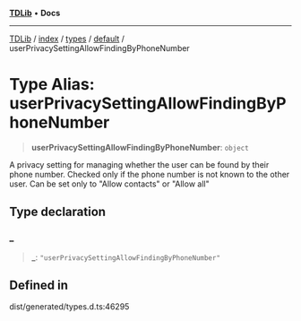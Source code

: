 [**TDLib**](../../../../../../README.md) • **Docs**

***

[TDLib](../../../../../../modules.md) / [index](../../../../../README.md) / [types](../../../README.md) / [default](../README.md) / userPrivacySettingAllowFindingByPhoneNumber

# Type Alias: userPrivacySettingAllowFindingByPhoneNumber

> **userPrivacySettingAllowFindingByPhoneNumber**: `object`

A privacy setting for managing whether the user can be found by their phone number. Checked only if the phone number is not known to the other user. Can be set only to "Allow contacts" or "Allow all"

## Type declaration

### \_

> **\_**: `"userPrivacySettingAllowFindingByPhoneNumber"`

## Defined in

dist/generated/types.d.ts:46295

